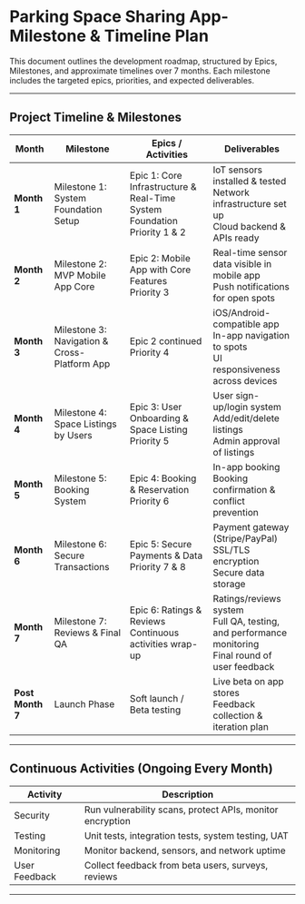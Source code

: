 # Parking Space Sharing App- Milestone & Timeline Plan

This document outlines the development roadmap, structured by Epics, Milestones, and approximate timelines over 7 months. Each milestone includes the targeted epics, priorities, and expected deliverables.

---

## Project Timeline & Milestones

| **Month** | **Milestone** | **Epics / Activities** | **Deliverables** |
|-----------|----------------|------------------------|------------------|
| **Month 1** | Milestone 1: System Foundation Setup | Epic 1: Core Infrastructure & Real-Time System Foundation <br> Priority 1 & 2 | IoT sensors installed & tested <br> Network infrastructure set up <br> Cloud backend & APIs ready |
| **Month 2** | Milestone 2: MVP Mobile App Core | Epic 2: Mobile App with Core Features <br> Priority 3 | Real-time sensor data visible in mobile app <br> Push notifications for open spots |
| **Month 3** | Milestone 3: Navigation & Cross-Platform App | Epic 2 continued <br> Priority 4 | iOS/Android-compatible app <br> In-app navigation to spots <br> UI responsiveness across devices |
| **Month 4** | Milestone 4: Space Listings by Users | Epic 3: User Onboarding & Space Listing <br> Priority 5 | User sign-up/login system <br> Add/edit/delete listings <br> Admin approval of listings |
| **Month 5** | Milestone 5: Booking System | Epic 4: Booking & Reservation <br> Priority 6 | In-app booking <br> Booking confirmation & conflict prevention |
| **Month 6** | Milestone 6: Secure Transactions | Epic 5: Secure Payments & Data <br> Priority 7 & 8 | Payment gateway (Stripe/PayPal) <br> SSL/TLS encryption <br> Secure data storage |
| **Month 7** | Milestone 7: Reviews & Final QA | Epic 6: Ratings & Reviews <br> Continuous activities wrap-up | Ratings/reviews system <br> Full QA, testing, and performance monitoring <br> Final round of user feedback |
| **Post Month 7** | Launch Phase | Soft launch / Beta testing | Live beta on app stores <br> Feedback collection & iteration plan |

---

## Continuous Activities (Ongoing Every Month)

| **Activity** | **Description** |
|--------------|-----------------|
| Security | Run vulnerability scans, protect APIs, monitor encryption |
| Testing | Unit tests, integration tests, system testing, UAT |
| Monitoring | Monitor backend, sensors, and network uptime |
| User Feedback | Collect feedback from beta users, surveys, reviews |

---